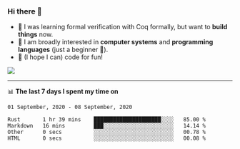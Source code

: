### Hi there 👋

- 🤔 I was learning formal verification with Coq formally, but want to **build things** now.
- 😬 I am broadly interested in **computer systems** and **programming languages** (just a beginner 🥺).
- 🤩 (I hope I can) code for fun!

<img src="https://github-readme-stats.vercel.app/api?username=xxchan&show_icons=true&icon_color=0366d6&text_color=24292e&bg_color=ffffff&hide_title=true" />

---

📊 **The last 7 days I spent my time on** 

<!--START_SECTION:waka-->
```text
01 September, 2020 - 08 September, 2020

Rust       1 hr 39 mins    █████████████████████░░░░   85.00 % 
Markdown   16 mins         ███░░░░░░░░░░░░░░░░░░░░░░   14.14 % 
Other      0 secs          ░░░░░░░░░░░░░░░░░░░░░░░░░   00.78 % 
HTML       0 secs          ░░░░░░░░░░░░░░░░░░░░░░░░░   00.08 %
```
<!--END_SECTION:waka-->

<!--
**xxchan/xxchan** is a ✨ _special_ ✨ repository because its `README.md` (this file) appears on your GitHub profile.

Here are some ideas to get you started:

- 🔭 I’m currently working on ...
- 🌱 I’m currently learning ...
- 👯 I’m looking to collaborate on ...
- 🤔 I’m looking for help with ...
- 💬 Ask me about ...
- 📫 How to reach me: ...
- 😄 Pronouns: ...
- ⚡ Fun fact: ...
-->
